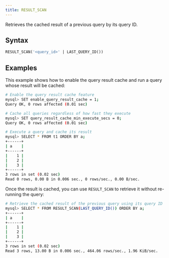 ```yaml
---
title: RESULT_SCAN
---
```


Retrieves the cached result of a previous query by its query ID.


## Syntax

```sql
RESULT_SCAN('<query_id>' | LAST_QUERY_ID())
```

## Examples

This example shows how to enable the query result cache and run a query whose result will be cached:

```bash
# Enable the query result cache feature
mysql> SET enable_query_result_cache = 1;
Query OK, 0 rows affected (0.01 sec)

# Cache all queries regardless of how fast they execute
mysql> SET query_result_cache_min_execute_secs = 0;
Query OK, 0 rows affected (0.01 sec)

# Execute a query and cache its result
mysql> SELECT * FROM t1 ORDER BY a;
+------+
| a    |
+------+
|    1 |
|    2 |
|    3 |
+------+
3 rows in set (0.02 sec)
Read 0 rows, 0.00 B in 0.006 sec., 0 rows/sec., 0.00 B/sec.
```

Once the result is cached, you can use `RESULT_SCAN` to retrieve it without re-running the query:

```bash
# Retrieve the cached result of the previous query using its query ID
mysql> SELECT * FROM RESULT_SCAN(LAST_QUERY_ID()) ORDER BY a;
+------+
| a    |
+------+
|    1 |
|    2 |
|    3 |
+------+
3 rows in set (0.02 sec)
Read 3 rows, 13.00 B in 0.006 sec., 464.06 rows/sec., 1.96 KiB/sec.
```